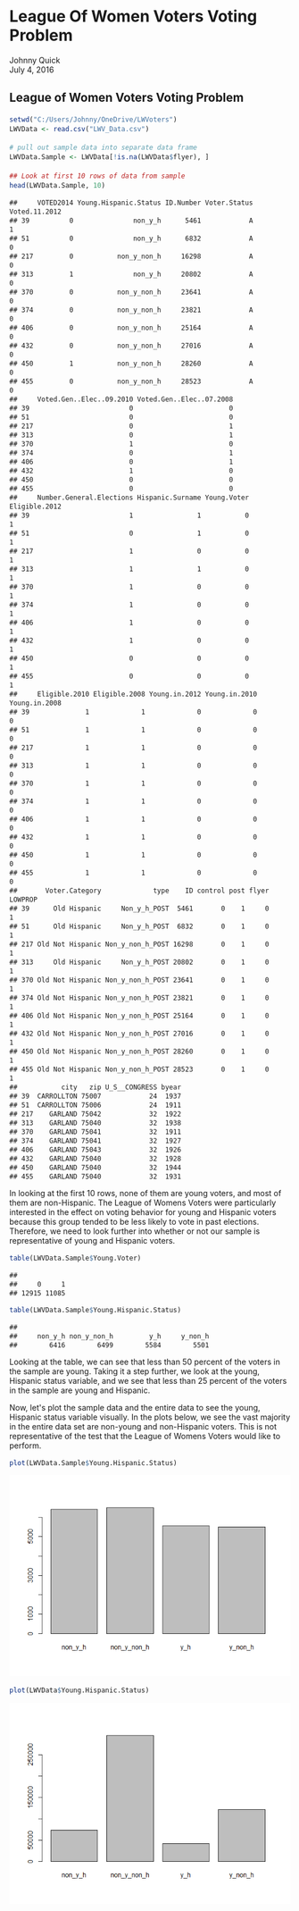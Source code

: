 # League Of Women Voters Voting Problem
Johnny Quick  
July 4, 2016  

## League of Women Voters Voting Problem


```r
setwd("C:/Users/Johnny/OneDrive/LWVoters")
LWVData <- read.csv("LWV_Data.csv")

# pull out sample data into separate data frame
LWVData.Sample <- LWVData[!is.na(LWVData$flyer), ]

## Look at first 10 rows of data from sample
head(LWVData.Sample, 10)
```

```
##     VOTED2014 Young.Hispanic.Status ID.Number Voter.Status Voted.11.2012
## 39          0               non_y_h      5461            A             1
## 51          0               non_y_h      6832            A             0
## 217         0           non_y_non_h     16298            A             0
## 313         1               non_y_h     20802            A             0
## 370         0           non_y_non_h     23641            A             0
## 374         0           non_y_non_h     23821            A             0
## 406         0           non_y_non_h     25164            A             0
## 432         0           non_y_non_h     27016            A             0
## 450         1           non_y_non_h     28260            A             0
## 455         0           non_y_non_h     28523            A             0
##     Voted.Gen..Elec..09.2010 Voted.Gen..Elec..07.2008
## 39                         0                        0
## 51                         0                        0
## 217                        0                        1
## 313                        0                        1
## 370                        1                        0
## 374                        0                        1
## 406                        0                        1
## 432                        1                        0
## 450                        0                        0
## 455                        0                        0
##     Number.General.Elections Hispanic.Surname Young.Voter Eligible.2012
## 39                         1                1           0             1
## 51                         0                1           0             1
## 217                        1                0           0             1
## 313                        1                1           0             1
## 370                        1                0           0             1
## 374                        1                0           0             1
## 406                        1                0           0             1
## 432                        1                0           0             1
## 450                        0                0           0             1
## 455                        0                0           0             1
##     Eligible.2010 Eligible.2008 Young.in.2012 Young.in.2010 Young.in.2008
## 39              1             1             0             0             0
## 51              1             1             0             0             0
## 217             1             1             0             0             0
## 313             1             1             0             0             0
## 370             1             1             0             0             0
## 374             1             1             0             0             0
## 406             1             1             0             0             0
## 432             1             1             0             0             0
## 450             1             1             0             0             0
## 455             1             1             0             0             0
##       Voter.Category             type    ID control post flyer LOWPROP
## 39      Old Hispanic     Non_y_h_POST  5461       0    1     0       1
## 51      Old Hispanic     Non_y_h_POST  6832       0    1     0       1
## 217 Old Not Hispanic Non_y_non_h_POST 16298       0    1     0       1
## 313     Old Hispanic     Non_y_h_POST 20802       0    1     0       1
## 370 Old Not Hispanic Non_y_non_h_POST 23641       0    1     0       1
## 374 Old Not Hispanic Non_y_non_h_POST 23821       0    1     0       1
## 406 Old Not Hispanic Non_y_non_h_POST 25164       0    1     0       1
## 432 Old Not Hispanic Non_y_non_h_POST 27016       0    1     0       1
## 450 Old Not Hispanic Non_y_non_h_POST 28260       0    1     0       1
## 455 Old Not Hispanic Non_y_non_h_POST 28523       0    1     0       1
##           city   zip U_S__CONGRESS byear
## 39  CARROLLTON 75007            24  1937
## 51  CARROLLTON 75006            24  1911
## 217    GARLAND 75042            32  1922
## 313    GARLAND 75040            32  1938
## 370    GARLAND 75041            32  1911
## 374    GARLAND 75041            32  1927
## 406    GARLAND 75043            32  1926
## 432    GARLAND 75040            32  1928
## 450    GARLAND 75040            32  1944
## 455    GARLAND 75040            32  1931
```

In looking at the first 10 rows, none of them are young voters, and most of them are non-Hispanic. The League of Womens Voters were particularly interested in the effect on voting behavior for young and Hispanic voters because this group tended to be less likely to vote in past elections. Therefore, we need to look further into whether or not our sample is representative of young and Hispanic voters.


```r
table(LWVData.Sample$Young.Voter)
```

```
## 
##     0     1 
## 12915 11085
```

```r
table(LWVData.Sample$Young.Hispanic.Status)
```

```
## 
##     non_y_h non_y_non_h         y_h     y_non_h 
##        6416        6499        5584        5501
```
Looking at the table, we can see that less than 50 percent of the voters in the sample are young. Taking it a step further, we look at the young, Hispanic status variable, and we see that less than 25 percent of the voters in the sample are young and Hispanic.

Now, let's plot the sample data and the entire data to see the young, Hispanic status variable visually. In the plots below, we see the vast majority in the entire data set are non-young and non-Hispanic voters. This is not representative of the test that the League of Womens Voters would like to perform.

```r
plot(LWVData.Sample$Young.Hispanic.Status)
```

![](LWVoters_files/figure-html/plots-1.png)<!-- -->

```r
plot(LWVData$Young.Hispanic.Status)
```

![](LWVoters_files/figure-html/plots-2.png)<!-- -->
